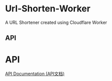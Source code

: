 # Url-Shorten-Worker
A URL Shortener created using Cloudflare Worker

## API
	
# API
[API Documentation (API文档)](API.md)